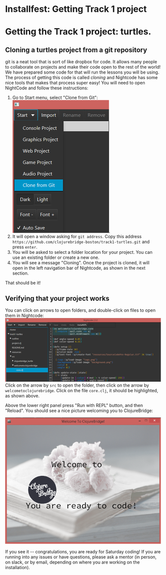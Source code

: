 Installfest: Getting Track 1 project
===========================

# Getting the Track 1 project: turtles. 

## Cloning a turtles project from a git repository

git is a neat tool that is sort of like dropbox for code. It allows many people to collaborate on projects and make their code open to the rest of the world! We have prepared some code for that will run the lessons you will be using. The process of getting this code is called *cloning* and Nightcode has some nice tools that makes that process super easy! You will need to open NightCode and follow these instructions:

1. Go to Start menu, select "Clone from Git": ![Clone from Git menu](img/git.png). 
2. It will open a window asking for `git address`. Copy this address `https://github.com/clojurebridge-boston/track1-turtles.git` and press `enter`.
3. You will be asked to select a folder location for your project. You can use an existing folder or create a new one. 
4. You will see a message "Cloning". Once the project is cloned, it will open in the left navigation bar of Nightcode, as shown in the next section. 

That should be it!

## Verifying that your project works

You can click on arrows to open folders, and double-click on files to open them in Nightcode: ![NC nav bar](img/nav_bar.png)
Click on the arrow by `src` to open the folder, then click on the arrow by  `welcometoclojurebridge`. Click on the file `core.clj`, it should be highlighted, as shown above.   

Above the lower right panel press "Run with REPL" button, and then "Reload". You should see a nice picture welcoming you to ClojureBridge:

![Running the welcome app](img/track1-welcome.png)

If you see it -- congratulations, you are ready for Saturday coding! If you are running into any issues or have questions, please ask a mentor (in person, on slack, or by email, depending on where you are working on the installation). 

